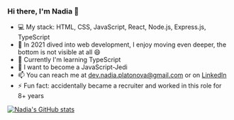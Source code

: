 ### Hi there, I'm Nadia 👋

- 💻 My stack: HTML, CSS, JavaScript, React, Node.js, Express.js, TypeScript
- 👀 In 2021 dived into web development, I enjoy moving even deeper, the bottom is not visible at all 😄
- 🌱 Currently I'm learning TypeScript
- 💞️ I want to become a JavaScript-Jedi
- 📫 You can reach me at dev.nadia.platonova@gmail.com or on [LinkedIn](https://www.linkedin.com/in/nadia-p-frontend/)
- ⚡ Fun fact: accidentally became a recruiter and worked in this role for 8+ years

[![Nadia's GitHub stats](https://github-readme-stats.vercel.app/api?username=NadinePlatonova)](https://github.com/anuraghazra/github-readme-stats)
